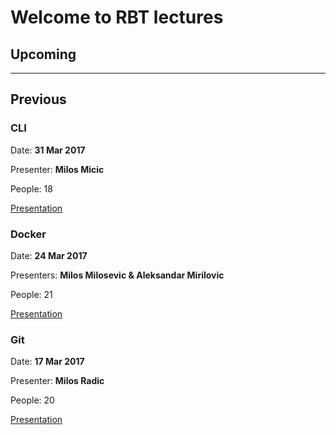 # Welcome to RBT lectures

## Upcoming



---

## Previous

### CLI
Date: **31 Mar 2017**

Presenter: **Milos Micic**

People: 18

[Presentation](https://gitpitch.com/rbtree/rbt-lectures/2017-03-mm-cli)

### Docker
Date: **24 Mar 2017**

Presenters: **Milos Milosevic & Aleksandar Mirilovic**

People: 21

[Presentation](https://gitpitch.com/rbtree/rbt-lectures/2017-03-mmam-docker)

### Git
Date: **17 Mar 2017**

Presenter: **Milos Radic**

People: 20

[Presentation](https://gitpitch.com/rbtree/rbt-lectures/2016-03-mr-git)
